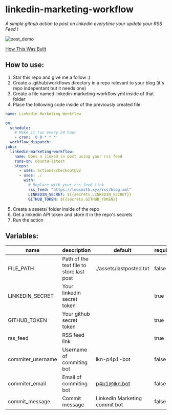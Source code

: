 linkedin-marketing-workflow
===========================

*A simple github action to post on linkedin everytime your update your RSS Feed !*

![post_demo](https://raw.githubusercontent.com/p4p1/linkedin-marketing-workflow/main/assets/screenshot.png)

[How This Was Built](https://leosmith.xyz/blog/github-linkedin-action.html)

## How to use:

1. Star this repo and give me a follow :)
2. Create a .github/workflows directory in a repo relevant to your blog (it's repo indepentant but it needs one)
3. Create a file named linkedin-marketing-workflow.yml inside of that folder
4. Place the following code inside of the previously created file:
```yaml
name: Linkedin Marketing Workflow

on:
  schedule:
    # Make it run every 24 hour
    - cron: '0 0 * * *'
  workflow_dispatch:
jobs:
  linkedin-marketing-workflow:
    name: Does a linked in post using your rss feed
    runs-on: ubuntu-latest
    steps:
      - uses: actions/checkout@v2
      - uses: ./
        with:
          # Replace with your rss feed link
          rss_feed: "https://leosmith.xyz/rss/blog.xml"
          LINKEDIN_SECRET: ${{secrets.LINKEDIN_SECRET}}
          GITHUB_TOKEN: ${{secrets.GITHUB_TOKEN}}
```
5. Create a assets/ folder inside of the repo
6. Get a linkedin API token and store it in the repo's secrets
7. Run the action

## Variables:
name               | description                               | default                       | required
------------------ | ----------------------------------------- | ----------------------------- | --------
FILE_PATH          | Path of the text file to store last post  | ./assets/lastposted.txt       | false
LINKEDIN_SECRET    | Your linkedin secret token                |                               | true
GITHUB_TOKEN       | Your github secret token                  |                               | true
rss_feed           | RSS feed link                             |                               | true
commiter_username  | Username of commiting bot                 | lkn-p4p1-bot                  | false
commiter_email     | Email of commiting bot                    | p4p1@lkn.bot                  | false
commit_message     | Commit message                            | LinkedIn Marketing commit bot | false
